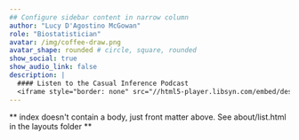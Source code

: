 ```yaml
---
## Configure sidebar content in narrow column
author: "Lucy D'Agostino McGowan"
role: "Biostatistician"
avatar: /img/coffee-draw.png
avatar_shape: rounded # circle, square, rounded
show_social: true
show_audio_link: false
description: |
  #### Listen to the Casual Inference Podcast
  <iframe style="border: none" src="//html5-player.libsyn.com/embed/destination/id/1431806/height/90/theme/custom/thumbnail/yes/direction/backward/no-cache/true/render-playlist/no/custom-color/f4915c/" height="90" width="100%" scrolling="no"  allowfullscreen webkitallowfullscreen mozallowfullscreen oallowfullscreen msallowfullscreen></iframe>
---
```


** index doesn't contain a body, just front matter above.
See about/list.html in the layouts folder **